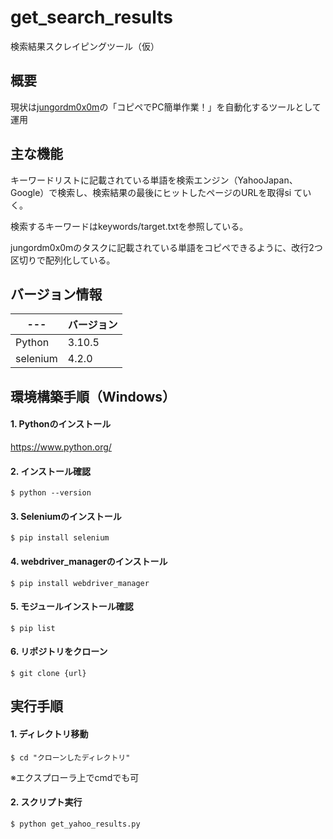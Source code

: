 # get_search_results
検索結果スクレイピングツール（仮）

## 概要
現状は[jungordm0x0m](https://crowdworks.jp/public/employers/1359924)の「コピペでPC簡単作業！」を自動化するツールとして運用

## 主な機能
キーワードリストに記載されている単語を検索エンジン（YahooJapan、Google）で検索し、検索結果の最後にヒットしたページのURLを取得si
ていく。

検索するキーワードはkeywords/target.txtを参照している。

jungordm0x0mのタスクに記載されている単語をコピペできるように、改行2つ区切りで配列化している。

## バージョン情報
|  ---      |  バージョン  |
|  ----     |  ----     |
|  Python   |  3.10.5   |
|  selenium |  4.2.0    |

## 環境構築手順（Windows）
#### 1. Pythonのインストール
https://www.python.org/

#### 2. インストール確認
```shell
$ python --version
```

#### 3. Seleniumのインストール
```shell
$ pip install selenium
```

#### 4. webdriver_managerのインストール
```shell
$ pip install webdriver_manager
```

#### 5. モジュールインストール確認
```shell
$ pip list
```

#### 6. リポジトリをクローン
```shell
$ git clone {url}
```

## 実行手順
#### 1. ディレクトリ移動
```shell
$ cd "クローンしたディレクトリ"
```
※エクスプローラ上でcmdでも可

#### 2. スクリプト実行
```shell
$ python get_yahoo_results.py
```
